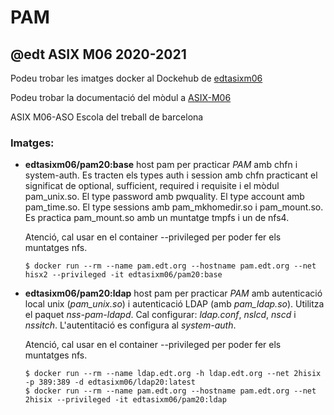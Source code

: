 # PAM

## @edt ASIX M06 2020-2021


Podeu trobar les imatges docker al Dockehub de [edtasixm06](https://hub.docker.com/u/edtasixm06/)

Podeu trobar la documentació del mòdul a [ASIX-M06](https://sites.google.com/site/asixm06edt/)

ASIX M06-ASO Escola del treball de barcelona

### Imatges:

* **edtasixm06/pam20:base** host pam per practicar *PAM* amb chfn i system-auth. Es tracten els types
  auth i session amb chfn practicant el significat de optional, sufficient, required i requisite i el 
  mòdul pam_unix.so. El type password amb pwquality. El type account amb pam_time.so. 
  El type sessions amb pam_mkhomedir.so i pam_mount.so. Es practica pam_mount.so amb un muntatge tmpfs
  i un de nfs4.

  Atenció, cal usar en el container --privileged per poder fer els muntatges nfs.

  ```$ docker run --rm --name pam.edt.org --hostname pam.edt.org --net hisx2 --privileged -it edtasixm06/pam20:base```


* **edtasixm06/pam20:ldap** host pam per practicar *PAM* amb autenticació local
  unix (*pam_unix.so*) i autenticació LDAP (amb *pam_ldap.so*). Utilitza el paquet
  *nss-pam-ldapd*. Cal configurar: *ldap.conf*, *nslcd*, *nscd* i *nssitch*.
  L'autentitació es configura al *system-auth*.


  Atenció, cal usar en el container --privileged per poder fer els muntatges nfs.

  ```
  $ docker run --rm --name ldap.edt.org -h ldap.edt.org --net 2hisix -p 389:389 -d edtasixm06/ldap20:latest
  $ docker run --rm --name pam.edt.org --hostname pam.edt.org --net 2hisix --privileged -it edtasixm06/pam20:ldap
  ```

